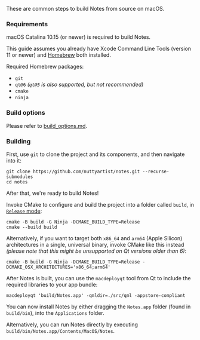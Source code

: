 These are common steps to build Notes from source on macOS.

### Requirements

macOS Catalina 10.15 (or newer) is required to build Notes.

This guide assumes you already have Xcode Command Line Tools (version 11 or newer) and [Homebrew](https://brew.sh/) both installed.

Required Homebrew packages:

- `git`
- `qt@6` *(`qt@5` is also supported, but not recommended)*
- `cmake`
- `ninja`

### Build options

Please refer to [build_options.md](build_options.md).

### Building

First, use `git` to clone the project and its components, and then navigate into it:

```shell
git clone https://github.com/nuttyartist/notes.git --recurse-submodules
cd notes
```

After that, we're ready to build Notes!

Invoke CMake to configure and build the project into a folder called `build`, in [`Release` mode](https://cmake.org/cmake/help/latest/variable/CMAKE_BUILD_TYPE.html):

```shell
cmake -B build -G Ninja -DCMAKE_BUILD_TYPE=Release
cmake --build build
```

Alternatively, if you want to target both `x86_64` and `arm64` (Apple Silicon) architectures in a single, universal binary, invoke CMake like this instead *(please note that this might be unsupported on Qt versions older than 6)*:

```shell
cmake -B build -G Ninja -DCMAKE_BUILD_TYPE=Release -DCMAKE_OSX_ARCHITECTURES='x86_64;arm64'
```

After Notes is built, you can use the `macdeployqt` tool from Qt to include the required libraries to your app bundle:

```shell
macdeployqt 'build/Notes.app' -qmldir=./src/qml -appstore-compliant
```

You can now install Notes by either dragging the `Notes.app` folder (found in `build/bin`), into the `Applications` folder.

Alternatively, you can run Notes directly by executing `build/bin/Notes.app/Contents/MacOS/Notes`.
